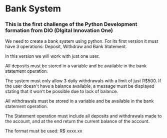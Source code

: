 # Bank System

### This is the first challenge of the Python Development formation from DIO (DIgital Innovation One)

We need to create a bank system using python. For its first version it must have 3 operations: Deposit, Withdraw and Bank Statement.

In this version we will work with just one user.

All deposits must be stored in a variable and be available in the bank statement operation.

The system must only allow 3 daily withdrawals with a limit of just R$500. If the user doesn't have a balance available, a message must be displayed stating that it won't be possible due to lack of balance.

All withdrawals must be stored in a variable and be available in the bank statement operation.

The Statement operation must include all deposits and withdrawals made to the account, and at the end return the current balance of the account.

The format must be used: R$ xxxx.xx

